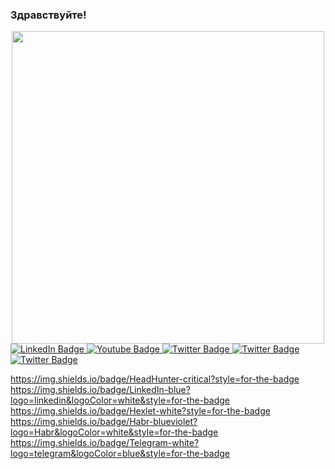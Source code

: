 ### Здравствуйте!
<div id="header" align="center">
  <img src="https://media.tenor.com/41J3A6rJl0wAAAAd/internet.gif" width="500"/>
</div>
<div id="badges">
  <a href="your-linkedin-URL">
    <img src="https://img.shields.io/badge/HeadHunter-critical?style=for-the-badge" alt="LinkedIn Badge"/>
  </a>
  <a href="your-Hexlet-URL">
    <img src="https://img.shields.io/badge/Hexlet-white?style=for-the-badge" alt="Youtube Badge"/>
  </a>
  <a href="your-HeadHunter-URL">
    <img src="https://img.shields.io/badge/HeadHunter-critical?style=for-the-badge" alt="Twitter Badge"/>
  </a>
  <a href="your-Habr-URL">
    <img src="https://img.shields.io/badge/Habr-blueviolet?logo=Habr&logoColor=white&style=for-the-badge" alt="Twitter Badge"/>
  </a>
  <a href="your-Telegram-URL">
    <img src="https://img.shields.io/badge/Telegram-white?logo=telegram&logoColor=blue&style=for-the-badge" alt="Twitter Badge"/>
  </a>
</div>

<!--
**2KO1/2KO1** is a ✨ _special_ ✨ repository because its `README.md` (this file) appears on your GitHub profile.

Here are some ideas to get you started:

- 🔭 I’m currently working on ...
- 🌱 I’m currently learning ...
- 👯 I’m looking to collaborate on ...
- 🤔 I’m looking for help with ...
- 💬 Ask me about ...
- 📫 How to reach me: ...
- 😄 Pronouns: ...
- ⚡ Fun fact: ...
-->
https://img.shields.io/badge/HeadHunter-critical?style=for-the-badge
https://img.shields.io/badge/LinkedIn-blue?logo=linkedin&logoColor=white&style=for-the-badge
https://img.shields.io/badge/Hexlet-white?style=for-the-badge
https://img.shields.io/badge/Habr-blueviolet?logo=Habr&logoColor=white&style=for-the-badge
https://img.shields.io/badge/Telegram-white?logo=telegram&logoColor=blue&style=for-the-badge
